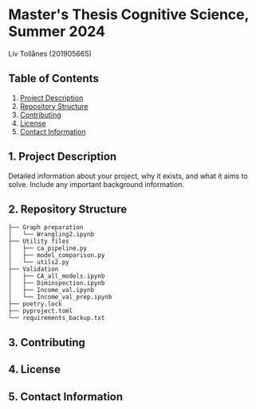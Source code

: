 # Master's Thesis Cognitive Science, Summer 2024 

Liv Tollånes (201905665)

## Table of Contents

1. [Project Description](#1-project-description)
2. [Repository Structure](#2-repository-structure)
3. [Contributing](#3-contributing)
4. [License](#4-license)
5. [Contact Information](#5-contact-information)

## 1. Project Description

Detailed information about your project, why it exists, and what it aims to solve. Include any important background information.


## 2. Repository Structure
```
├── Graph preparation
│   └── Wrangling2.ipynb
├── Utility files
│   ├── ca_pipeline.py
│   ├── model_comparison.py
│   └── utils2.py
├── Validation
│   ├── CA_all_models.ipynb
│   ├── Diminspection.ipynb
│   ├── Income_val.ipynb
│   └── Income_val_prep.ipynb
├── poetry.lock
├── pyproject.toml
└── requirements_backup.txt
```
## 3. Contributing

## 4. License

## 5. Contact Information
